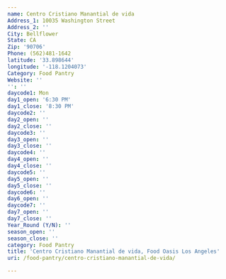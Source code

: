 ```yaml
---
name: Centro Cristiano Manantial de vida
Address_1: 10035 Washington Street
Address_2: ''
City: Bellflower
State: CA
Zip: '90706'
Phone: (562)481-1642
latitude: '33.898644'
longitude: '-118.1204073'
Category: Food Pantry
Website: ''
'': ''
daycode1: Mon
day1_open: '6:30 PM'
day1_close: '8:30 PM'
daycode2: ''
day2_open: ''
day2_close: ''
daycode3: ''
day3_open: ''
day3_close: ''
daycode4: ''
day4_open: ''
day4_close: ''
daycode5: ''
day5_open: ''
day5_close: ''
daycode6: ''
day6_open: ''
daycode7: ''
day7_open: ''
day7_close: ''
Year_Round (Y/N): ''
season_open: ''
season_close: ''
category: Food Pantry
title: 'Centro Cristiano Manantial de vida, Food Oasis Los Angeles'
uri: /food-pantry/centro-cristiano-manantial-de-vida/

---
```

